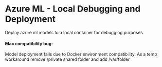 # Azure ML - Local Debugging and Deployment
Deploy azure ml models  to a local container for debugging purposes 


#### Mac compatibility bug:
Model deployment fails due to Docker environment compatibility. As a temp workaround remove /private shared folder and add /var/folder

